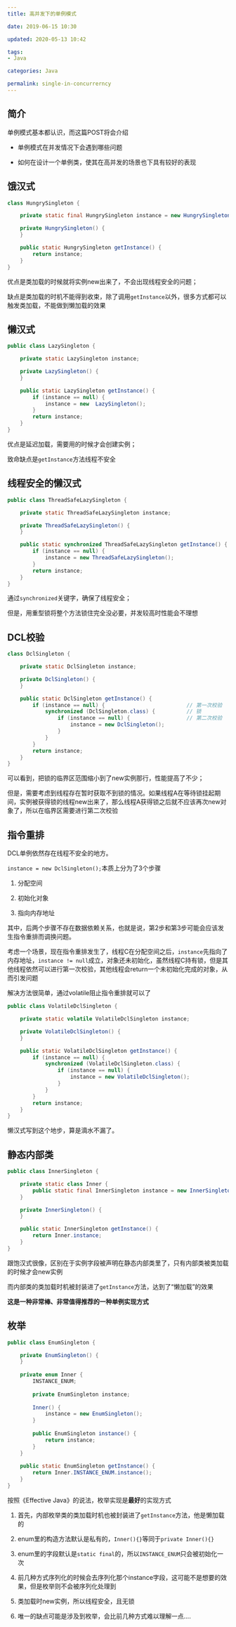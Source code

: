 ```yaml
---
title: 高并发下的单例模式

date: 2019-06-15 10:30

updated: 2020-05-13 10:42

tags:
- Java

categories: Java

permalink: single-in-concurrerncy
---
```




## 简介

单例模式基本都认识，而这篇POST将会介绍

- 单例模式在并发情况下会遇到哪些问题

- 如何在设计一个单例类，使其在高并发的场景也下具有较好的表现



## 饿汉式

~~~java
class HungrySingleton {

    private static final HungrySingleton instance = new HungrySingleton();

    private HungrySingleton() {
    }

    public static HungrySingleton getInstance() {
        return instance;
    }
}
~~~

优点是类加载的时候就将实例new出来了，不会出现线程安全的问题；

缺点是类加载的时机不能得到收束，除了调用`getInstance`以外，很多方式都可以触发类加载，不能做到懒加载的效果



## 懒汉式

~~~java
public class LazySingleton {

    private static LazySingleton instance;

    private LazySingleton() {
    }

    public static LazySingleton getInstance() {
        if (instance == null) {
            instance = new  LazySingleton();
        }
        return instance;
    }
}
~~~

优点是延迟加载，需要用的时候才会创建实例；

致命缺点是`getInstance`方法线程不安全



## 线程安全的懒汉式

~~~java
public class ThreadSafeLazySingleton {

    private static ThreadSafeLazySingleton instance;

    private ThreadSafeLazySingleton() {
    }

    public static synchronized ThreadSafeLazySingleton getInstance() {
        if (instance == null) {
            instance = new ThreadSafeLazySingleton();
        }
        return instance;
    }
}
~~~

通过`synchronized`关键字，确保了线程安全；

但是，用重型锁将整个方法锁住完全没必要，并发较高时性能会不理想



## DCL校验

~~~java
class DclSingleton {

    private static DclSingleton instance;

    private DclSingleton() {
    }

    public static DclSingleton getInstance() {
        if (instance == null) {                          // 第一次校验
            synchronized (DclSingleton.class) {          // 锁
                if (instance == null) {					 // 第二次校验
                    instance = new DclSingleton();
                }
            }
        }
        return instance;
    }
}
~~~

可以看到，把锁的临界区范围缩小到了new实例那行，性能提高了不少；

但是，需要考虑到线程存在暂时获取不到锁的情况。如果线程A在等待锁挂起期间，实例被获得锁的线程new出来了，那么线程A获得锁之后就不应该再次new对象了，所以在临界区需要进行第二次校验



## 指令重排

DCL单例依然存在线程不安全的地方。

`instance = new DclSingleton();`本质上分为了3个步骤

1. 分配空间

2. 初始化对象

3. 指向内存地址

其中，后两个步骤不存在数据依赖关系，也就是说，第2步和第3步可能会应该发生指令重排而调换问题。

考虑一个场景，现在指令重排发生了，线程C在分配空间之后，`instance`先指向了内存地址，`instance != null`成立，对象还未初始化，虽然线程C持有锁，但是其他线程依然可以进行第一次校验，其他线程会return一个未初始化完成的对象，从而引发问题

解决方法很简单，通过volatile阻止指令重排就可以了

~~~java
public class VolatileDclSingleton {

    private static volatile VolatileDclSingleton instance;

    private VolatileDclSingleton() {
    }

    public static VolatileDclSingleton getInstance() {
        if (instance == null) {
            synchronized (VolatileDclSingleton.class) {
                if (instance == null) {
                    instance = new VolatileDclSingleton();
                }
            }
        }
        return instance;
    }
}
~~~

懒汉式写到这个地步，算是滴水不漏了。



## 静态内部类

~~~java
public class InnerSingleton {

    private static class Inner {
        public static final InnerSingleton instance = new InnerSingleton();
    }

    private InnerSingleton() {
    }

    public static InnerSingleton getInstance() {
        return Inner.instance;
    }
}
~~~

跟饱汉式很像，区别在于实例字段被声明在静态内部类里了，只有内部类被类加载的时候才会new实例

而内部类的类加载时机被封装进了`getInstance`方法，达到了“懒加载”的效果

**这是一种非常棒、非常值得推荐的一种单例实现方式**



## 枚举

~~~java
public class EnumSingleton {

    private EnumSingleton() {
    }
	
    private enum Inner {
        INSTANCE_ENUM;
        
        private EnumSingleton instance;
        
        Inner() {
            instance = new EnumSingleton();
        }
        
        public EnumSingleton instance() {
            return instance;
        }
    }
    
    public static EnumSingleton getInstance() {
        return Inner.INSTANCE_ENUM.instance();
    }
}
~~~

按照《Effective Java》的说法，枚举实现是**最好**的实现方式

1. 首先，内部枚举类的类加载时机也被封装进了`getInstance`方法，他是懒加载的

2. enum里的构造方法默认是私有的，`Inner(){}`等同于`private Inner(){}`

3. enum里的字段默认是`static final`的，所以`INSTANCE_ENUM`只会被初始化一次

4. 前几种方式序列化的时候会去序列化那个instance字段，这可能不是想要的效果，但是枚举则不会被序列化处理到

5. 类加载时new实例，所以线程安全，且无锁

6. 唯一的缺点可能是涉及到枚举，会比前几种方式难以理解一点....

   